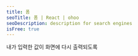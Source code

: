 ```yaml
---
title: 폼
seoTitle: 폼 | React | ohoo
seoDescription: description for search engines
isFree: true
---
```



내가 입력한 값이 화면에 다시 출력되도록 
